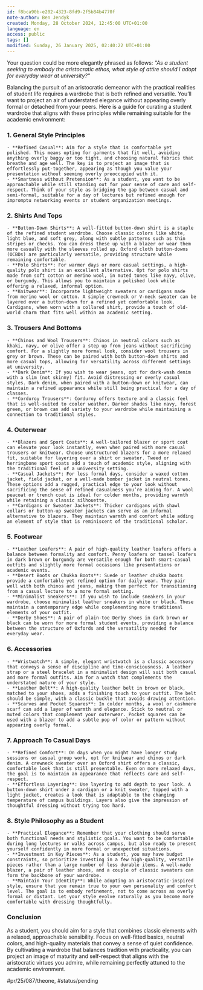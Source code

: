 ```yaml
---
id: f8bca90b-e202-4323-8fd9-2f5b84b4770f
note-author: Ben Jendyk
created: Monday, 28 October 2024, 12:45:00 UTC+01:00
language: en
access: public
tags: []
modified: Sunday, 26 January 2025, 02:40:22 UTC+01:00
---
```


Your question could be more elegantly phrased as follows: *"As a student seeking to embody the aristocratic ethos, what style of attire should I adopt for everyday wear at university?"*

Balancing the pursuit of an aristocratic demeanor with the practical realities of student life requires a wardrobe that is both refined and versatile. You’ll want to project an air of understated elegance without appearing overly formal or detached from your peers. Here is a guide for curating a student wardrobe that aligns with these principles while remaining suitable for the academic environment:

### 1. **General Style Principles**

	- **Refined Casual**: Aim for a style that is comfortable yet polished. This means opting for garments that fit well, avoiding anything overly baggy or too tight, and choosing natural fabrics that breathe and age well. The key is to project an image that is effortlessly put-together, appearing as though you value your presentation without seeming overly preoccupied with it.
	- **Smartness without Pretension**: As a student, you want to be approachable while still standing out for your sense of care and self-respect. Think of your style as bridging the gap between casual and semi-formal, suitable for a day of lectures but refined enough for impromptu networking events or student organization meetings.

### 2. **Shirts And Tops**

	- **Button-Down Shirts**: A well-fitted button-down shirt is a staple of the refined student wardrobe. Choose classic colors like white, light blue, and soft grey, along with subtle patterns such as thin stripes or checks. You can dress these up with a blazer or wear them more casually with the sleeves rolled up. Oxford cloth button-downs (OCBDs) are particularly versatile, providing structure while remaining comfortable.
	- **Polo Shirts**: For warmer days or more casual settings, a high-quality polo shirt is an excellent alternative. Opt for polo shirts made from soft cotton or merino wool, in muted tones like navy, olive, or burgundy. This allows you to maintain a polished look while offering a relaxed, informal option.
	- **Knitwear**: Incorporate lightweight sweaters or cardigans made from merino wool or cotton. A simple crewneck or V-neck sweater can be layered over a button-down for a refined yet comfortable look. Cardigans, when worn with a collared shirt, provide a touch of old-world charm that fits well within an academic setting.

### 3. **Trousers And Bottoms**

	- **Chinos and Wool Trousers**: Chinos in neutral colors such as khaki, navy, or olive offer a step up from jeans without sacrificing comfort. For a slightly more formal look, consider wool trousers in grey or brown. These can be paired with both button-down shirts and more casual tops, allowing for versatility across different settings at university.
	- **Dark Denim**: If you wish to wear jeans, opt for dark-wash denim with a slim (not skinny) fit. Avoid distressing or overly casual styles. Dark denim, when paired with a button-down or knitwear, can maintain a refined appearance while still being practical for a day of classes.
	- **Corduroy Trousers**: Corduroy offers texture and a classic feel that is well-suited to cooler weather. Darker shades like navy, forest green, or brown can add variety to your wardrobe while maintaining a connection to traditional styles.

### 4. **Outerwear**

	- **Blazers and Sport Coats**: A well-tailored blazer or sport coat can elevate your look instantly, even when paired with more casual trousers or knitwear. Choose unstructured blazers for a more relaxed fit, suitable for layering over a shirt or sweater. Tweed or herringbone sport coats add a touch of academic style, aligning with the traditional feel of a university setting.
	- **Casual Jackets**: For less formal days, consider a waxed cotton jacket, field jacket, or a well-made bomber jacket in neutral tones. These options add a rugged, practical edge to your look without sacrificing the sense of refined casualness you’re aiming for. A wool peacoat or trench coat is ideal for colder months, providing warmth while retaining a classic silhouette.
	- **Cardigans or Sweater Jackets**: Thicker cardigans with shawl collars or button-up sweater jackets can serve as an informal alternative to blazers. They maintain warmth and comfort while adding an element of style that is reminiscent of the traditional scholar.

### 5. **Footwear**

	- **Leather Loafers**: A pair of high-quality leather loafers offers a balance between formality and comfort. Penny loafers or tassel loafers in dark brown or burgundy are versatile enough for both smart-casual outfits and slightly more formal occasions like presentations or academic events.
	- **Desert Boots or Chukka Boots**: Suede or leather chukka boots provide a comfortable yet refined option for daily wear. They pair well with both chinos and jeans, making them perfect for transitioning from a casual lecture to a more formal setting.
	- **Minimalist Sneakers**: If you wish to include sneakers in your wardrobe, choose minimalist leather sneakers in white or black. These maintain a contemporary edge while complementing more traditional elements of your outfit.
	- **Derby Shoes**: A pair of plain-toe Derby shoes in dark brown or black can be worn for more formal student events, providing a balance between the structure of Oxfords and the versatility needed for everyday wear.

### 6. **Accessories**

	- **Wristwatch**: A simple, elegant wristwatch is a classic accessory that conveys a sense of discipline and time-consciousness. A leather strap or a steel bracelet in a minimalist design will suit both casual and more formal outfits. Aim for a watch that complements the understated nature of your style.
	- **Leather Belt**: A high-quality leather belt in brown or black, matched to your shoes, adds a finishing touch to your outfit. The belt should be simple, with a classic buckle that avoids drawing attention.
	- **Scarves and Pocket Squares**: In colder months, a wool or cashmere scarf can add a layer of warmth and elegance. Stick to neutral or muted colors that complement your outerwear. Pocket squares can be used with a blazer to add a subtle pop of color or pattern without appearing overly formal.

### 7. **Approach To Casual Days**

	- **Refined Comfort**: On days when you might have longer study sessions or casual group work, opt for knitwear and chinos or dark denim. A crewneck sweater over an Oxford shirt offers a classic, comfortable look that is still presentable. Even on more relaxed days, the goal is to maintain an appearance that reflects care and self-respect.
	- **Effortless Layering**: Use layering to add depth to your look. A button-down shirt under a cardigan or a knit sweater, topped with a light jacket, creates a look that is adaptable to the changing temperature of campus buildings. Layers also give the impression of thoughtful dressing without trying too hard.

### 8. **Style Philosophy as a Student**

	- **Practical Elegance**: Remember that your clothing should serve both functional needs and stylistic goals. You want to be comfortable during long lectures or walks across campus, but also ready to present yourself confidently in more formal or unexpected situations. 
	- **Investment in Key Pieces**: As a student, you may have budget constraints, so prioritize investing in a few high-quality, versatile pieces rather than a large number of less durable items. A well-made blazer, a pair of leather shoes, and a couple of classic sweaters can form the backbone of your wardrobe.
	- **Maintain Your Identity**: While adopting an aristocratic-inspired style, ensure that you remain true to your own personality and comfort level. The goal is to embody refinement, not to come across as overly formal or distant. Let your style evolve naturally as you become more comfortable with dressing thoughtfully.

### Conclusion

As a student, you should aim for a style that combines classic elements with a relaxed, approachable sensibility. Focus on well-fitted basics, neutral colors, and high-quality materials that convey a sense of quiet confidence. By cultivating a wardrobe that balances tradition with practicality, you can project an image of maturity and self-respect that aligns with the aristocratic virtues you admire, while remaining perfectly attuned to the academic environment.


#pr/25/087/theone, #status/pending